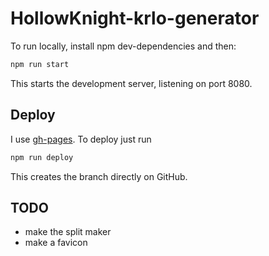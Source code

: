 # HollowKnight-krlo-generator

To run locally, install npm dev-dependencies and then:
```bash
npm run start
```

This starts the development server, listening on port 8080.

## Deploy
I use [gh-pages](https://www.npmjs.com/package/gh-pages). To deploy just run
```bash
npm run deploy
```

This creates the branch directly on GitHub.

## TODO
- make the split maker
- make a favicon
